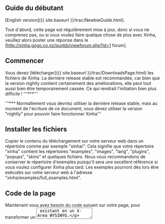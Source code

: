 ## Guide du débutant

[English version]({{ site.baseurl }}/trac/NewbieGuide.html).

Tout d'abord, cette page est régulièrement mise à jour, donc si vous ne comprenez pas, ou si vous voulez faire quelque chose de plus avec Xinha, veuillez alors poster une réponse dans le [http://xinha.gogo.co.nz/punbb/viewforum.php?id=1 forum].

## Commencer

Vous devez [télécharger]({{ site.baseurl }}/trac/DownloadsPage.html) les fichiers de Xinha. La dernière release stable est recommandée, car bien que la version nightly contient certainement des améliorations, elle peut tout aussi bien être temporairement cassée. Ce qui rendrait l'initiation bien plus difficile ! '''***'''

'''*** Normallement vous devriez utiliser la dernière release stable, mais au moment de l'écriture de ce document, vous devez utiliser la version "nightly" pour pouvoir faire fonctionner Xinha'''

## Installer les fichiers

Copier le contenu du téléchargement sur votre serveur web dans un répertoire comme par exemple "xinha/". Cela signifie que votre répertoire "xinha" contient les répertoires "examples", "images", "lang", "plugins", "popups", "skins" et quelques fichiers. Nous vous recommandons de conserver le répertoire d'exemples puisqu'il sera une excellent référence si vous voulez configurer Xinha plus tard. Les exemples pourront dès lors être exécutés sur votre serveur web à l'adresse "xinha/examples/full_examples.html".

## Code de la page

Maintenant vous avez besoin du code suivant sur votre page, pour transformer un <textarea> existant en un X-Area WYSIWYG.

En tout premier lieu, ajouter ce code quelquepart dans votre page (si possible dans la section <head></head> de votre document HTML) :


```
  <script type="text/javascript">
    _editor_url  = "/xinha/"  // (de préférence absolue) URL (incluant le slash de fin) où Xinha est installé
    _editor_lang = "fr";      // Et la langue que nous voulons utiliser dans l'éditeur.
  </script>
  <script type="text/javascript" src="/xinha/XinhaCore.js"></script>
```


Si vous utilisez un répertoire différent, assurez-vous de d'accorder l'url de XinhaCore.js avec ce répertoire d'installation.

Vous aurez également besoin d'un peu de code de configuration inclus également sur la page - il y a deux manière de le faire :


'''1)''' copier le code de configuration ans un fichier appelé "my_config.js" puis inclure ce fichier en utilisant

```
<script type="text/javascript" src="/xinha/my_config.js"></script>
```

 Cela vous permettra d'utiliser plusieurs X-Areas sur différentes pages en leur faisant tous partager la même configuration.

'''2)''' copier le code suivant dans votre page - cela est nécessaire sur chaque page où vous désirez avec un éditeur, et vous permettra de les configurer individuellement. Vous aurez besoin d'encadrer le code suivant par les tags <script type="text/javascript"> </script> si vous utilisez cette deuxième option.


```
    xinha_editors = null;
    xinha_init    = null;
    xinha_config  = null;
    xinha_plugins = null;

    // Contient les names des textareas que nous transformons en éditeurs Xinha
    xinha_init = xinha_init ? xinha_init : function()
    {
      /** ETAPE 1 ***************************************************************
       * Tout d'abord, quels sont les plugins à utiliser avec les éditeurs sur
       * cette page. Liste tous les plugins nécessaires, même si tous les éditeurs
       * n'utilisent pas tous les plugins.
       *
       * La liste des plugins ci-dessous est un bon point de départ, mais si vous
       * préférez commencer avec un éditeur plus simple vous pouvez utiliser ceci
       * 
       * xinha_plugins = xinha_plugins ? xinha_plugins : [ ];
       *
       * ce qui ne chargera aucun plugin supplémentaire.
       ************************************************************************/

      xinha_plugins = xinha_plugins ? xinha_plugins :
      [
       'CharacterMap',
       'ContextMenu',
       'ListType',
       'SpellChecker',
       'Stylist',
       'SuperClean',
       'TableOperations'
      ];
             // CETTE TOUCHE DE JAVASCRIPT CHARGE LES PLUGINS, NE PAS TOUCHER :)
             if(!Xinha.loadPlugins(xinha_plugins, xinha_init)) return;

      /** ETAPE 2 ***************************************************************
       * Maintenant, quels sont les noms (identifiants) des textareas à
       * transformer en éditeurs ?
       ************************************************************************/

      xinha_editors = xinha_editors ? xinha_editors :
      [
        'myTextArea',
        'anotherOne'
      ];

      /** ETAPE 3 ***************************************************************
       * Création d'une configuration par défaut utilisée par tous les éditeurs.
       * Si vous voulez configurer certains éditeurs différement, cela pourra
       * être fait en étape 5.
       *
       * Si vous voulez changer la configuration par défaut vous devez faire
       * quelque chose comme ceci :
       *
       *   xinha_config = new Xinha.Config();
       *   xinha_config.width  = '640px';
       *   xinha_config.height = '420px';
       *
       *************************************************************************/

       xinha_config = xinha_config ? xinha_config() : new Xinha.Config();

      /** ETAPE 4 ***************************************************************
       * Création des éditeurs pour les textareas.
       *
       * Vous pouvez le faire de deux manières, soit
       *
       *   xinha_editors   = Xinha.makeEditors(xinha_editors, xinha_config, xinha_plugins);
       *
       * si vous voulez tous les éditeurs avec les mêmes plugins, SOIT :
       *
       *   xinha_editors = Xinha.makeEditors(xinha_editors, xinha_config);
       *   xinha_editors['myTextArea'].registerPlugins(['Stylist','FullScreen']);
       *   xinha_editors['anotherOne'].registerPlugins(['CSS','SuperClean']);
       *
       * si vous voulez utiliser un jeu différent de plugins par éditeurs.
       ************************************************************************/

      xinha_editors   = Xinha.makeEditors(xinha_editors, xinha_config, xinha_plugins);

      /** ETAPE 5 ***************************************************************
       * Si vous voulez changer les variables de configuration de n'importe lequel
       * des éditeurs, c'est le moment de faire. Vous pouvez par exemple changer
       * la largeur et la hauteur du textarea myTextArea en faisant :
       *
       *   xinha_editors.myTextArea.config.width  = '640px';
       *   xinha_editors.myTextArea.config.height = '480px';
       *
       ************************************************************************/


      /** ETAPE 6 ***************************************************************
       * Fin et "démarrage" des éditeurs. C'est ici que les textareas se
       * transforment en éditeurs Xinha.
       ************************************************************************/

      Xinha.startEditors(xinha_editors);
    }

    window.onload = xinha_init;

```



## Plus de code

Vous devez vous assurer que le tag du textarea a transformer possède un bien un paramètre "id"


```
<textarea id="newbiearea1" name="newbiearea1" rows="10" cols="50" style="width: 100%"></textarea>
```


il peut être le même que le "name" - assurez-vous juste que cet identifiant est unique sur la page !

Maintenant, dans le code copié dans le fichier "my_config.js" (ou dans le <head></head> si vous avez utilisé cette méthode), vous devez éditer l'étape 2 qui liste les éditeurs à transformer.

Dans cet example, deux textareas sont listés : 'myTextArea' et 'anotherOne' - vous devez changer 'myTextArea' en l'ID défini pour votre textarea - dans ce nouvel exemple, nous l'avons appelé 'newbiearea1'. Vous devez également supprimer la référence à 'anotherOne' puisque nous ne transformons que un seul textarea ici ! ('''attention, ici les valeurs sont séparées par des virgules MAIS il n'y a pas de virgule après la dernière valeur'''), votre nouveau code devrait ressembler à ceci :


```
      /** ETAPE 2 ***************************************************************
       * Maintenant, quels sont les noms (identifiants) des textareas à
       * transformer en éditeurs ?
       ************************************************************************/

      xinha_editors = xinha_editors ? xinha_editors :
      [
        'newbiearea1'
      ];
```


## Et voilà !

Votre X-Area apparait maintenant sur la page quand celle-ci a fini de se charger (pas besoin de toucher à la propriété onload du tag <body> puisque window.onload = xinha_init; en prend soin)

Rappelez-vous, si vous avez un quelconque problème, postez une réponse dans le [http://xinha.gogo.co.nz/punbb/viewtopic.php?pid=255#p255 Newbie Guide thread] du forum et nous nous efforçons de trouver une solution et que personne d'autre ne recontre encore cette même difficulté !

